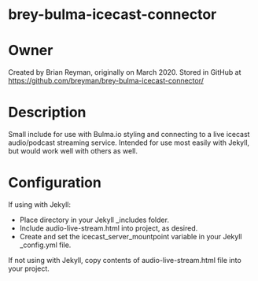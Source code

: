 # brey-bulma-icecast-connector
# Owner
Created by Brian Reyman, originally on March 2020. Stored in GitHub at https://github.com/breyman/brey-bulma-icecast-connector/

# Description
Small include for use with Bulma.io styling and connecting to a live icecast audio/podcast streaming service. Intended for use most easily with Jekyll, but would work well with others as well.

# Configuration
If using with Jekyll:
* Place directory in your Jekyll _includes folder.
* Include audio-live-stream.html into project, as desired.
* Create and set the icecast_server_mountpoint variable in your Jekyll _config.yml file.

If not using with Jekyll, copy contents of audio-live-stream.html file into your project.

